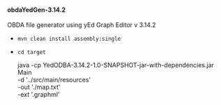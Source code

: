 <h4>obdaYedGen-3.14.2</h5>

 OBDA file generator using yEd Graph Editor v 3.14.2

 - ` mvn clean install assembly:single `
 - ` cd target `
 
    java -cp YedODBA-3.14.2-1.0-SNAPSHOT-jar-with-dependencies.jar Main  \
    -d   '../src/main/resources'                                         \
    -out './map.txt'                                                     \
    -ext '.graphml'
    
